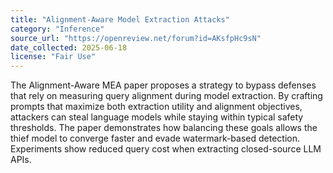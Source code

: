 ```yaml
---
title: "Alignment-Aware Model Extraction Attacks"
category: "Inference"
source_url: "https://openreview.net/forum?id=AKsfpHc9sN"
date_collected: 2025-06-18
license: "Fair Use"
---
```


The Alignment-Aware MEA paper proposes a strategy to bypass defenses that rely on measuring query alignment during model extraction. By crafting prompts that maximize both extraction utility and alignment objectives, attackers can steal language models while staying within typical safety thresholds. The paper demonstrates how balancing these goals allows the thief model to converge faster and evade watermark-based detection. Experiments show reduced query cost when extracting closed-source LLM APIs.
